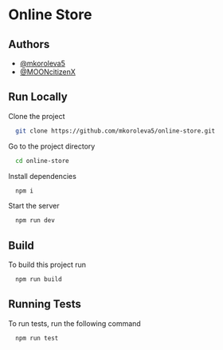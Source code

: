 # Online Store

## Authors

- [@mkoroleva5](https://www.github.com/mkoroleva5)
- [@MOONcitizenX](https://www.github.com/MOONcitizenX)

## Run Locally

Clone the project

```bash
  git clone https://github.com/mkoroleva5/online-store.git
```

Go to the project directory

```bash
  cd online-store
```

Install dependencies

```bash
  npm i
```

Start the server

```bash
  npm run dev
```

## Build

To build this project run

```bash
  npm run build
```

## Running Tests

To run tests, run the following command

```bash
  npm run test
```
